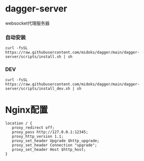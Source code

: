 # dagger-server
websocket代理服务器

### 自动安装
```
curl -fsSL  https://raw.githubusercontent.com/midoks/dagger/main/dagger-server/scripts/install.sh | sh
```

### DEV

```
curl -fsSL  https://raw.githubusercontent.com/midoks/dagger/main/dagger-server/scripts/install_dev.sh | sh
```

# Nginx配置

```
location / {
   proxy_redirect off;
   proxy_pass http://127.0.0.1:12345;
   proxy_http_version 1.1;
   proxy_set_header Upgrade $http_upgrade;
   proxy_set_header Connection "upgrade";
   proxy_set_header Host $http_host;
}
```